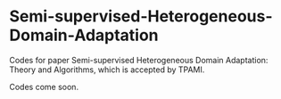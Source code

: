 # Semi-supervised-Heterogeneous-Domain-Adaptation
Codes for paper Semi-supervised Heterogeneous Domain Adaptation: Theory and Algorithms, which is accepted by TPAMI. 

Codes come soon.
